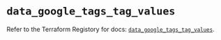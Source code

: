 # `data_google_tags_tag_values`

Refer to the Terraform Registory for docs: [`data_google_tags_tag_values`](https://registry.terraform.io/providers/hashicorp/google/5.29.0/docs/data-sources/tags_tag_values).
